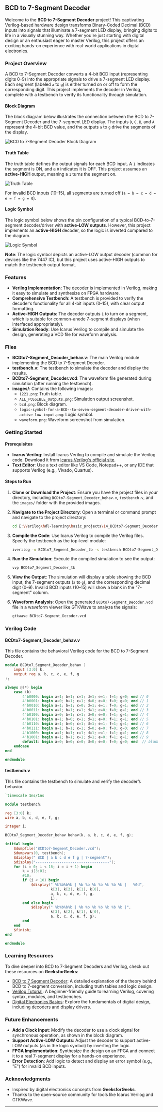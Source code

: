 
## BCD to 7-Segment Decoder

Welcome to the **BCD to 7-Segment Decoder** project! This captivating Verilog-based hardware design transforms Binary-Coded Decimal (BCD) inputs into signals that illuminate a 7-segment LED display, bringing digits to life in a visually stunning way. Whether you're just starting with digital design or an enthusiast eager to master Verilog, this project offers an exciting hands-on experience with real-world applications in digital electronics.

### Project Overview

A BCD to 7-Segment Decoder converts a 4-bit BCD input (representing digits 0–9) into the appropriate signals to drive a 7-segment LED display. Each segment (labeled `a` to `g`) is either turned on or off to form the corresponding digit. This project implements the decoder in Verilog, complete with a testbench to verify its functionality through simulation.

#### Block Diagram
The block diagram below illustrates the connection between the BCD to 7-Segment Decoder and the 7-segment LED display. The inputs `D`, `C`, `B`, and `A` represent the 4-bit BCD value, and the outputs `a` to `g` drive the segments of the display.

![BCD to 7-Segment Decoder Block Diagram](images/bcd.png)

#### Truth Table
The truth table defines the output signals for each BCD input. A `1` indicates the segment is ON, and a `0` indicates it is OFF. This project assumes an **active-HIGH** output, meaning a `1` turns the segment on.

![Truth Table](images/1221.png)

For invalid BCD inputs (10–15), all segments are turned off (`a = b = c = d = e = f = g = 0`).

#### Logic Symbol
The logic symbol below shows the pin configuration of a typical BCD-to-7-segment decoder/driver with **active-LOW outputs**. However, this project implements an **active-HIGH** decoder, so the logic is inverted compared to the diagram.

![Logic Symbol](images/logic-symbol-for-a-BCD--to-seven-segment-decoder-driver-with-active-low-input.png)

**Note**: The logic symbol depicts an active-LOW output decoder (common for devices like the 7447 IC), but this project uses active-HIGH outputs to match the testbench output format.

### Features
- **Verilog Implementation**: The decoder is implemented in Verilog, making it easy to simulate and synthesize on FPGA hardware.
- **Comprehensive Testbench**: A testbench is provided to verify the decoder’s functionality for all 4-bit inputs (0–15), with clear output formatting.
- **Active-HIGH Outputs**: The decoder outputs `1` to turn on a segment, which is suitable for common-anode 7-segment displays (when interfaced appropriately).
- **Simulation Ready**: Use Icarus Verilog to compile and simulate the design, generating a VCD file for waveform analysis.

### Files
- **BCDto7-Segment_Decoder_behav.v**: The main Verilog module implementing the BCD to 7-Segment Decoder.
- **testbench.v**: The testbench to simulate the decoder and display the results.
- **BCDto7-Segment_Decoder.vcd**: The waveform file generated during simulation (after running the testbench).
- **images/**: Contains the following images:
  - `1221.png`: Truth table.
  - `ALL_POSSIBLE_Outputs.png`: Simulation output screenshot.
  - `bcd.png`: Block diagram.
  - `logic-symbol-for-a-BCD--to-seven-segment-decoder-driver-with-active-low-input.png`: Logic symbol.
  - `waveform.png`: Waveform screenshot from simulation.

### Getting Started

#### Prerequisites
- **Icarus Verilog**: Install Icarus Verilog to compile and simulate the Verilog code. Download it from [Icarus Verilog's official site](http://iverilog.icarus.com/).
- **Text Editor**: Use a text editor like VS Code, Notepad++, or any IDE that supports Verilog (e.g., Vivado, Quartus).

#### Steps to Run
1. **Clone or Download the Project**:
   Ensure you have the project files in your directory, including `BCDto7-Segment_Decoder_behav.v`, `testbench.v`, and the `images/` folder with the provided images.

2. **Navigate to the Project Directory**:
   Open a terminal or command prompt and navigate to the project directory:
   ```bash
   cd E:\Verilog\hdl-learning\basic_projects\14_BCDto7-Segment_Decoder
   ```

3. **Compile the Code**:
   Use Icarus Verilog to compile the Verilog files. Specify the testbench as the top-level module:
   ```bash
   iverilog -o BCDto7_Segment_Decoder_tb -s testbench BCDto7-Segment_Decoder_behav.v testbench.v
   ```

4. **Run the Simulation**:
   Execute the compiled simulation to see the output:
   ```bash
   vvp BCDto7_Segment_Decoder_tb
   ```

5. **View the Output**:
   The simulation will display a table showing the BCD input, the 7-segment outputs (`a` to `g`), and the corresponding decimal digit (0–9). Invalid BCD inputs (10–15) will show a blank in the "7-segment" column.

   
7. **Waveform Analysis**:
   Open the generated `BCDto7-Segment_Decoder.vcd` file in a waveform viewer like GTKWave to analyze the signals:
   ```bash
   gtkwave BCDto7-Segment_Decoder.vcd
   ```
 

### Verilog Code

#### BCDto7-Segment_Decoder_behav.v
This file contains the behavioral Verilog code for the BCD to 7-Segment Decoder.

```verilog
module BCDto7_Segment_Decoder_behav (
    input [3:0] k,
    output reg a, b, c, d, e, f, g
);

always @(*) begin
    case (k)
        4'b0000: begin a=1; b=1; c=1; d=1; e=1; f=1; g=0; end // 0
        4'b0001: begin a=0; b=1; c=1; d=0; e=0; f=0; g=0; end // 1
        4'b0010: begin a=1; b=1; c=0; d=1; e=1; f=0; g=1; end // 2
        4'b0011: begin a=1; b=1; c=1; d=1; e=0; f=0; g=1; end // 3
        4'b0100: begin a=0; b=1; c=1; d=0; e=0; f=1; g=1; end // 4
        4'b0101: begin a=1; b=0; c=1; d=1; e=0; f=1; g=1; end // 5
        4'b0110: begin a=1; b=0; c=1; d=1; e=1; f=1; g=1; end // 6
        4'b0111: begin a=1; b=1; c=1; d=0; e=0; f=0; g=0; end // 7
        4'b1000: begin a=1; b=1; c=1; d=1; e=1; f=1; g=1; end // 8
        4'b1001: begin a=1; b=1; c=1; d=1; e=0; f=1; g=1; end // 9
        default: begin a=0; b=0; c=0; d=0; e=0; f=0; g=0; end  // blank
    endcase
end

endmodule
```

#### testbench.v
This file contains the testbench to simulate and verify the decoder’s behavior.

```verilog
`timescale 1ns/1ns

module testbench;

reg [3:0] k;
wire a, b, c, d, e, f, g;

integer i;

BCDto7_Segment_Decoder_behav behav(k, a, b, c, d, e, f, g);

initial begin
    $dumpfile("BCDto7-Segment_Decoder.vcd");
    $dumpvars(0, testbench);
    $display(" BCD | a b c d e f g | 7-segment");
    $display("----------------------------------");
    for (i = 0; i < 16; i = i + 1) begin
        k = i[3:0];
        #10;
        if (i < 10) begin
            $display(" %b%b%b%b | %b %b %b %b %b %b %b |   %0d",
                     k[3], k[2], k[1], k[0],
                     a, b, c, d, e, f, g,
                     i);
        end else begin
            $display(" %b%b%b%b | %b %b %b %b %b %b %b |",
                     k[3], k[2], k[1], k[0],
                     a, b, c, d, e, f, g);
        end
    end
    $finish;
end

endmodule
```

### Learning Resources
To dive deeper into BCD to 7-Segment Decoders and Verilog, check out these resources on **GeeksforGeeks**:
- [BCD to 7 Segment Decoder](https://www.geeksforgeeks.org/bcd-to-7-segment-decoder/): A detailed explanation of the theory behind BCD to 7-segment conversion, including truth tables and logic design.
- [Verilog Tutorial](https://www.geeksforgeeks.org/verilog-hdl/): A beginner-friendly guide to learning Verilog, covering syntax, modules, and testbenches.
- [Digital Electronics Basics](https://www.geeksforgeeks.org/digital-electronics-logic-design-tutorials/): Explore the fundamentals of digital design, including decoders and display drivers.

### Future Enhancements
- **Add a Clock Input**: Modify the decoder to use a clock signal for synchronous operation, as shown in the block diagram.
- **Support Active-LOW Outputs**: Adjust the decoder to support active-LOW outputs (as in the logic symbol) by inverting the logic.
- **FPGA Implementation**: Synthesize the design on an FPGA and connect it to a real 7-segment display for a hands-on experience.
- **Error Detection**: Add logic to detect and display an error symbol (e.g., "E") for invalid BCD inputs.

### Acknowledgments
- Inspired by digital electronics concepts from **GeeksforGeeks**.
- Thanks to the open-source community for tools like Icarus Verilog and GTKWave.

---

